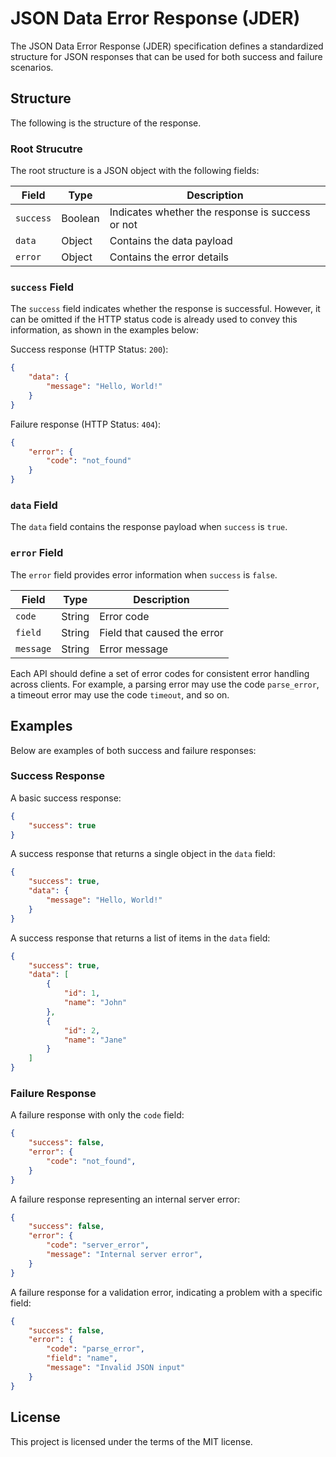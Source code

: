 # JSON Data Error Response (JDER)

The JSON Data Error Response (JDER) specification defines a standardized structure for JSON responses that can be used for both success and failure scenarios.

## Structure

The following is the structure of the response.

### Root Strucutre

The root structure is a JSON object with the following fields:

| Field     | Type    | Description                                      |
| --------- | ------- | ------------------------------------------------ |
| `success` | Boolean | Indicates whether the response is success or not |
| `data`    | Object  | Contains the data payload                        |
| `error`   | Object  | Contains the error details                       |

### `success` Field

The `success` field indicates whether the response is successful. However, it can be omitted if the HTTP status code is already used to convey this information, as shown in the examples below:

Success response (HTTP Status: `200`):

```json
{
    "data": {
        "message": "Hello, World!"
    }
}
```

Failure response (HTTP Status: `404`):

```json
{
    "error": {
        "code": "not_found"
    }
}
```

### `data` Field

The `data` field contains the response payload when `success` is `true`.

### `error` Field

The `error` field provides error information when `success` is `false`.

| Field     | Type   | Description                 |
| --------- | ------ | --------------------------- |
| `code`    | String | Error code                  |
| `field`   | String | Field that caused the error |
| `message` | String | Error message               |

Each API should define a set of error codes for consistent error handling across clients. For example, a parsing error may use the code `parse_error`, a timeout error may use the code `timeout`, and so on.

## Examples

Below are examples of both success and failure responses:

### Success Response

A basic success response:

```json
{
    "success": true
}
```

A success response that returns a single object in the `data` field:

```json
{
    "success": true,
    "data": {
        "message": "Hello, World!"
    }
}
```

A success response that returns a list of items in the `data` field:

```json
{
    "success": true,
    "data": [
        {
            "id": 1,
            "name": "John"
        }, 
        {
            "id": 2,
            "name": "Jane"
        }
    ]
}
```

### Failure Response

A failure response with only the `code` field:

```json
{
    "success": false,
    "error": {
        "code": "not_found",
    }
}
```

A failure response representing an internal server error:

```json
{
    "success": false,
    "error": {
        "code": "server_error",
        "message": "Internal server error",
    }
}
```

A failure response for a validation error, indicating a problem with a specific field:

```json
{
    "success": false,
    "error": {
        "code": "parse_error",
        "field": "name",
        "message": "Invalid JSON input"
    }
}
```

## License

This project is licensed under the terms of the MIT license.
